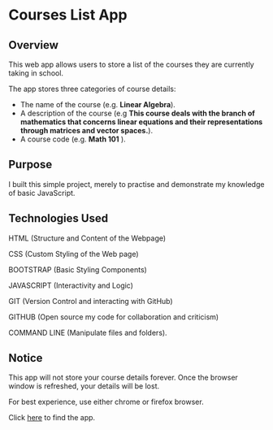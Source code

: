 # Courses List App

## Overview
This web app allows users to store a list of the courses they are currently taking in school.

The app stores three categories of course details:
* The name of the course (e.g. **Linear Algebra**).
* A description of the course (e.g **This course deals with the branch of mathematics that concerns linear equations and their representations through matrices and vector spaces.**).
* A course code (e.g. **Math 101** ).
## Purpose
I built this simple project, merely to practise and demonstrate my knowledge of basic JavaScript.

## Technologies Used
HTML (Structure and Content of the Webpage)

CSS (Custom Styling of the Web page)

BOOTSTRAP (Basic Styling Components)

JAVASCRIPT (Interactivity and Logic)

GIT (Version Control and interacting with GitHub)

GITHUB (Open source my code for collaboration and criticism)

COMMAND LINE (Manipulate files and folders).

## Notice
This app will not store your course details forever. Once the browser window is refreshed, your details will be lost.

For best experience, use either chrome or firefox browser.

Click [here](https://immanuel5015.github.io/Courses-List-App/courselist.html) to find the app.

